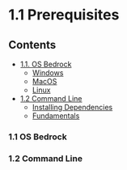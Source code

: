 # 1.1 Prerequisites

## Contents 
- [1.1. OS Bedrock](#11-os-bedrock)
  - [Windows]()
  - [MacOS]()
  - [Linux ]()
- [1.2 Command Line](#12-command-line)
  - [Installing Dependencies]()
  - [Fundamentals]()

### 1.1 OS Bedrock

### 1.2 Command Line